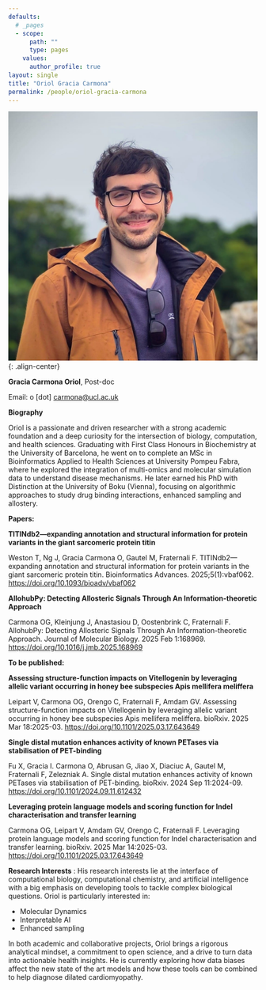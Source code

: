 ```yaml
---
defaults:
  # _pages
  - scope:
      path: ""
      type: pages
    values:
      author_profile: true
layout: single
title: "Oriol Gracia Carmona"
permalink: /people/oriol-gracia-carmona
---
```


![image-center](/assets/images/people/oriol_profile.jpg){: .align-center}

**Gracia Carmona Oriol**, Post-doc

Email: o [dot] carmona@ucl.ac.uk

**Biography**

Oriol is a passionate and driven researcher with a strong academic foundation and a deep curiosity for the intersection of biology, computation, and health sciences. Graduating with First Class Honours in Biochemistry at the University of Barcelona, he went on to complete an MSc in Bioinformatics Applied to Health Sciences at University Pompeu Fabra, where he explored the integration of multi-omics and molecular simulation data to understand disease mechanisms. He later earned his PhD with Distinction at the University of Boku (Vienna), focusing on algorithmic approaches to study drug binding interactions, enhanced sampling and allostery.

**Papers:** 

**TITINdb2—expanding annotation and structural information for protein variants in the giant sarcomeric protein titin**

Weston T, Ng J, Gracia Carmona O, Gautel M, Fraternali F. TITINdb2—expanding annotation and structural information for protein variants in the giant sarcomeric protein titin. Bioinformatics Advances. 2025;5(1):vbaf062. https://doi.org/10.1093/bioadv/vbaf062

**AllohubPy: Detecting Allosteric Signals Through An Information-theoretic Approach**

Carmona OG, Kleinjung J, Anastasiou D, Oostenbrink C, Fraternali F. AllohubPy: Detecting Allosteric Signals Through An Information-theoretic Approach. Journal of Molecular Biology. 2025 Feb 1:168969. https://doi.org/10.1016/j.jmb.2025.168969

**To be published:**

**Assessing structure-function impacts on Vitellogenin by leveraging allelic variant occurring in honey bee subspecies Apis mellifera meliffera**

Leipart V, Carmona OG, Orengo C, Fraternali F, Amdam GV. Assessing structure-function impacts on Vitellogenin by leveraging allelic variant occurring in honey bee subspecies Apis mellifera meliffera. bioRxiv. 2025 Mar 18:2025-03. https://doi.org/10.1101/2025.03.17.643649

**Single distal mutation enhances activity of known PETases via stabilisation of PET-binding**

Fu X, Gracia I. Carmona O, Abrusan G, Jiao X, Diaciuc A, Gautel M, Fraternali F, Zelezniak A. Single distal mutation enhances activity of known PETases via stabilisation of PET-binding. bioRxiv. 2024 Sep 11:2024-09. https://doi.org/10.1101/2024.09.11.612432

**Leveraging protein language models and scoring function for Indel characterisation and transfer learning**

Carmona OG, Leipart V, Amdam GV, Orengo C, Fraternali F. Leveraging protein language models and scoring function for Indel characterisation and transfer learning. bioRxiv. 2025 Mar 14:2025-03. https://doi.org/10.1101/2025.03.17.643649

**Research Interests** : His research interests lie at the interface of computational biology, computational chemistry, and artificial intelligence with a big emphasis on developing tools to tackle complex biological questions. Oriol is particularly interested in:

* Molecular Dynamics
* Interpretable AI
* Enhanced sampling

In both academic and collaborative projects, Oriol brings a rigorous analytical mindset, a commitment to open science, and a drive to turn data into actionable health insights. He is currently exploring how data biases affect the new state of the art models and how these tools can be combined to help diagnose dilated cardiomyopathy.